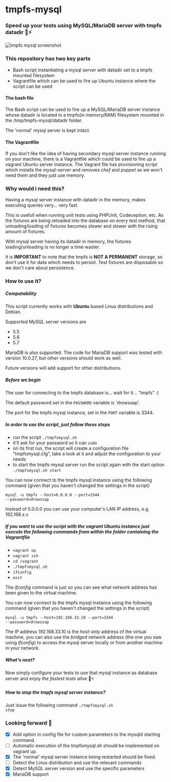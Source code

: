 # tmpfs-mysql

### Speed up your tests using MySQL/MariaDB server with tmpfs datadir :runner::zap:

![tmpfs mysql screenshot](http://martingeorg.github.io/tmpfsmysqlscreen-06-2017.png)

### This repository has two key parts
- Bash script instantiating a mysql server with datadir set to a tmpfs mounted filesystem
- Vagrantfile which can be used to fire up Ubuntu instance where the script can be used


#### The bash file
The Bash script can be used to fire up a MySQL/MariaDB server instance whose datadir is located
in a tmpfs(in memory/RAM) filesystem mounted in the /tmp/tmpfs-mysql/datadir folder.

The 'normal' mysql server is kept intact.


#### The Vagrantfile
If you don't like the idea of having secondary mysql server instance running on your machine, there is a Vagrantfile
which could be used to fire up a vagrant Ubuntu server instance.
The Vagrant file has provisioning script which installs the *mysql-server* and removes *chef* and *puppet*
as we won't need them and they just use memory.

### Why would i need this?
Having a mysql server instance with datadir in the memory, makes executing queries very... very fast.

This is usefull when running unit tests using PHPUnit, Codeception, etc. As the fixtures are being reloaded into the
database on every test method, that unloading/loading of fixtures becomes slower and slower with the rising amount of fixtures.

With mysql server having its datadir in memory, the fixtures loading/unloading is no longer a time waster.

It is **IMPORTANT** to note that the tmpfs is **NOT A PERMANENT** storage, so don't use it for data which needs to persist.
Test fixtures are disposable so we don't care about persistence.


### How to use it?

##### Compatability
This script currently works with **Ubuntu** based Linux distributions and Debian.

Supported MySQL server versions are
- 5.5
- 5.6
- 5.7

MariaDB is also supported. The code for MariaDB support was tested with version 10.0.27, but other versions should work as well.

Future versions will add support for other distributions.

##### Before we begin
The user for connecting to the tmpfs database is... wait for it... "tmpfs" :)

The default password set in the <code>PASSWORD</code> variable is 'drowssap'.

The port for the tmpfs mysql instance, set in the <code>PORT</code> variable is 3344.


##### In order to use the script, just follow these steps
- run the script
  <code>./tmpfsmysql.sh</code>
- it'll ask for your password so it can <code>sudo</code>
- on its first run, the script will create a configuration file "tmpfsmysql.cfg", take a look at it and adjust the configuration to your needs
- to start the tmpfs-mysql server run the script again with the start option
  <code>./tmpfsmysql.sh start</code>

You can now connect to the tmpfs mysql instance using the following command (given that you haven't changed the settings in the script)

<code>mysql -u tmpfs --host=0.0.0.0 --port=3344 --password=drowssap</code>

Instead of 0.0.0.0 you can use your computer's LAN IP address, e.g. 192.168.x.x


##### If you want to use the script with the vagrant Ubuntu instance just execute the following commands from within the folder containing the Vagrantfile
- <code>vagrant up</code>
- <code>vagrant ssh</code>
- <code>cd /vagrant</code>
- <code>./tmpfsmysql.sh</code>
- <code>ifconfig</code>
- <code>exit</code>

The *ifconfig* command is just so you can see what network address has been given to the virtual machine.

You can now connect to the tmpfs mysql instance using the following command (given that you haven't changed the settings in the script)

<code>mysql -u tmpfs --host=192.168.33.10 --port=3344 --password=drowssap</code>

The IP address 192.168.33.10 is the *host-only* address of the virtual machine, you can also use the *bridged* network address (the one you saw using *ifconfig*) to access the mysql server locally or from another machine in your network.


##### What's next?
Now simply configure your tests to use that mysql instance as database server and enjoy *the fastest tests alive* :runner::zap:


##### How to stop the tmpfs mysql server instance?
Just issue the following command <code>./tmpfsmysql.sh stop</code>


### Looking forward :construction:
- [x] Add option in config file for custom parameters to the mysqld starting command.
- [ ] Automatic execution of the tmpfsmysql.sh should be implemented on vagrant up.
- [x] The 'normal' mysql server instance being restarted should be fixed.
- [ ] Detect the Linux distribution and use the relevant commands
- [x] Detect MySQL server version and use the specific parameters
- [x] MariaDB support
